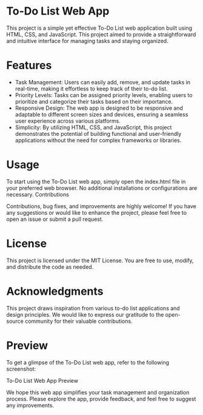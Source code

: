 # To-Do List Web App

This project is a simple yet effective To-Do List web application built using HTML, CSS, and JavaScript. This project aimed to provide a straightforward and intuitive interface for managing tasks and staying organized.

# Features

- Task Management: Users can easily add, remove, and update tasks in real-time, making it effortless to keep track of their to-do list.
- Priority Levels: Tasks can be assigned priority levels, enabling users to prioritize and categorize their tasks based on their importance.
- Responsive Design: The web app is designed to be responsive and adaptable to different screen sizes and devices, ensuring a seamless user experience across various platforms.
- Simplicity: By utilizing HTML, CSS, and JavaScript, this project demonstrates the potential of building functional and user-friendly applications without the need for complex frameworks or libraries.

# Usage

To start using the To-Do List web app, simply open the index.html file in your preferred web browser. No additional installations or configurations are necessary.
Contributions

Contributions, bug fixes, and improvements are highly welcome! If you have any suggestions or would like to enhance the project, please feel free to open an issue or submit a pull request.

# License

This project is licensed under the MIT License. You are free to use, modify, and distribute the code as needed.

# Acknowledgments

This project draws inspiration from various to-do list applications and design principles. We would like to express our gratitude to the open-source community for their valuable contributions.

# Preview

To get a glimpse of the To-Do List web app, refer to the following screenshot:

To-Do List Web App Preview

We hope this web app simplifies your task management and organization process. Please explore the app, provide feedback, and feel free to suggest any improvements.
